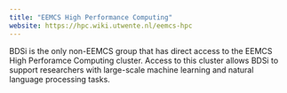 ```yaml
---
title: "EEMCS High Performance Computing"
website: https://hpc.wiki.utwente.nl/eemcs-hpc
---
```


BDSi is the only non-EEMCS group that has direct access to the EEMCS High Perforamce Computing cluster. Access to this cluster allows BDSi to support researchers with large-scale machine learning and natural language processing tasks. 